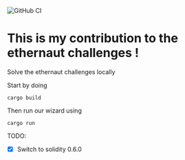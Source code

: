 ![GitHub CI](https://github.com/iFrostizz/fether/.github/workflows/ci.yml/badge.svg)

# This is my contribution to the ethernaut challenges !

Solve the ethernaut challenges locally

Start by doing 

`cargo build`

Then run our wizard using

`cargo run`

TODO:

- [x] Switch to solidity 0.6.0
